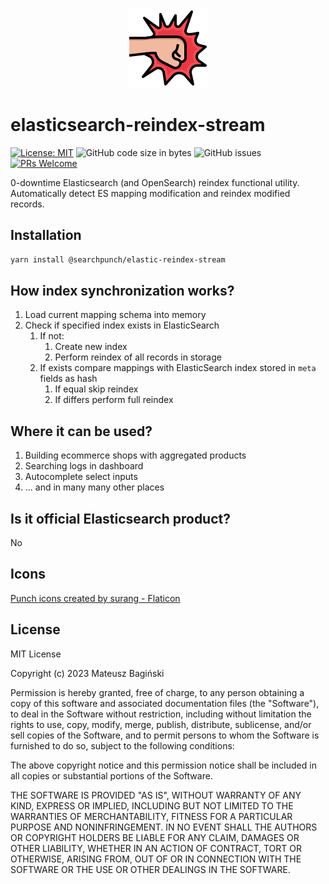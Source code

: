 <p align='center'>
  <img src='doc/logo.png' alt='Banner' width='128px'>
</p>

# elasticsearch-reindex-stream

[![License: MIT](https://img.shields.io/badge/License-MIT-yellow.svg?style=flat-square)](https://opensource.org/licenses/MIT)
![GitHub code size in bytes](https://img.shields.io/github/languages/code-size/mati365/elasticsearch-reindex-stream?style=flat-square)
![GitHub issues](https://img.shields.io/github/issues/mati365/elasticsearch-reindex-stream?style=flat-square)
[![PRs Welcome](https://img.shields.io/badge/PRs-welcome-brightgreen.svg?style=flat-square)](http://makeapullrequest.com)

0-downtime Elasticsearch (and OpenSearch) reindex functional utility. Automatically detect ES mapping modification and reindex modified records.

## Installation

```bash
yarn install @searchpunch/elastic-reindex-stream
```

## How index synchronization works?

1. Load current mapping schema into memory
2. Check if specified index exists in ElasticSearch
   1. If not:
      1. Create new index
      2. Perform reindex of all records in storage
   2. If exists compare mappings with ElasticSearch index stored in `meta` fields as hash
      1. If equal skip reindex
      2. If differs perform full reindex

## Where it can be used?

1. Building ecommerce shops with aggregated products
2. Searching logs in dashboard
3. Autocomplete select inputs
4. ... and in many many other places

## Is it official Elasticsearch product?

No

## Icons

[Punch icons created by surang - Flaticon](https://www.flaticon.com/free-icons/punch)

## License

MIT License

Copyright (c) 2023 Mateusz Bagiński

Permission is hereby granted, free of charge, to any person obtaining a copy
of this software and associated documentation files (the "Software"), to deal
in the Software without restriction, including without limitation the rights
to use, copy, modify, merge, publish, distribute, sublicense, and/or sell
copies of the Software, and to permit persons to whom the Software is
furnished to do so, subject to the following conditions:

The above copyright notice and this permission notice shall be included in all
copies or substantial portions of the Software.

THE SOFTWARE IS PROVIDED "AS IS", WITHOUT WARRANTY OF ANY KIND, EXPRESS OR
IMPLIED, INCLUDING BUT NOT LIMITED TO THE WARRANTIES OF MERCHANTABILITY,
FITNESS FOR A PARTICULAR PURPOSE AND NONINFRINGEMENT. IN NO EVENT SHALL THE
AUTHORS OR COPYRIGHT HOLDERS BE LIABLE FOR ANY CLAIM, DAMAGES OR OTHER
LIABILITY, WHETHER IN AN ACTION OF CONTRACT, TORT OR OTHERWISE, ARISING FROM,
OUT OF OR IN CONNECTION WITH THE SOFTWARE OR THE USE OR OTHER DEALINGS IN THE
SOFTWARE.
